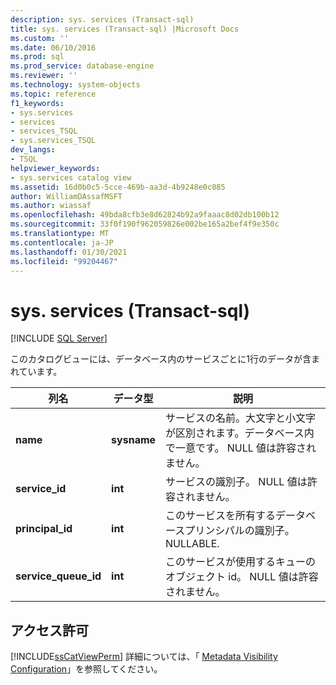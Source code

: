 ```yaml
---
description: sys. services (Transact-sql)
title: sys. services (Transact-sql) |Microsoft Docs
ms.custom: ''
ms.date: 06/10/2016
ms.prod: sql
ms.prod_service: database-engine
ms.reviewer: ''
ms.technology: system-objects
ms.topic: reference
f1_keywords:
- sys.services
- services
- services_TSQL
- sys.services_TSQL
dev_langs:
- TSQL
helpviewer_keywords:
- sys.services catalog view
ms.assetid: 16d0b0c5-5cce-469b-aa3d-4b9248e0c085
author: WilliamDAssafMSFT
ms.author: wiassaf
ms.openlocfilehash: 49bda8cfb3e8d62824b92a9faaac8d02db100b12
ms.sourcegitcommit: 33f0f190f962059826e002be165a2bef4f9e350c
ms.translationtype: MT
ms.contentlocale: ja-JP
ms.lasthandoff: 01/30/2021
ms.locfileid: "99204467"
---
```

# <a name="sysservices-transact-sql"></a>sys. services (Transact-sql)
[!INCLUDE [SQL Server](../../includes/applies-to-version/sqlserver.md)]

  このカタログビューには、データベース内のサービスごとに1行のデータが含まれています。  
  
|列名|データ型|説明|  
|-----------------|---------------|-----------------|  
|**name**|**sysname**|サービスの名前。大文字と小文字が区別されます。データベース内で一意です。 NULL 値は許容されません。|  
|**service_id**|**int**|サービスの識別子。 NULL 値は許容されません。|  
|**principal_id**|**int**|このサービスを所有するデータベースプリンシパルの識別子。 NULLABLE.|  
|**service_queue_id**|**int**|このサービスが使用するキューのオブジェクト id。 NULL 値は許容されません。|  
  
## <a name="permissions"></a>アクセス許可  
 [!INCLUDE[ssCatViewPerm](../../includes/sscatviewperm-md.md)] 詳細については、「 [Metadata Visibility Configuration](../../relational-databases/security/metadata-visibility-configuration.md)」を参照してください。  
  
  
